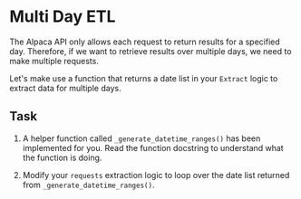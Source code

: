 # Multi Day ETL 

The Alpaca API only allows each request to return results for a specified day. Therefore, if we want to retrieve results over multiple days, we need to make multiple requests. 

Let's make use a function that returns a date list in your `Extract` logic to extract data for multiple days. 


## Task

1. A helper function called `_generate_datetime_ranges()` has been implemented for you. Read the function docstring to understand what the function is doing. 

2. Modify your `requests` extraction logic to loop over the date list returned from `_generate_datetime_ranges()`. 

